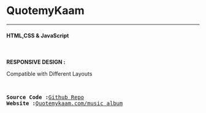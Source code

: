 # QuotemyKaam
__________________________________________________________________________________________________________________________________
<h4>HTML,CSS & JavaScript</h4>
<br><br>
<b>RESPONSIVE DESIGN :</b><p> Compatible with Different Layouts</p>
<br>
<pre>
<b>Source Code :</b><a href="https://github.com/adarshk007/QuotemyKaam">Github Repo</a>
<b>Website :</b><a href="https://adarshk007.github.io/QuotemyKaam/Quotemykaam/album.html">Quotemykaam.com/music_album</a>
</pre>

